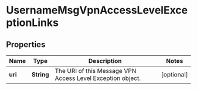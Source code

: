 
# UsernameMsgVpnAccessLevelExceptionLinks

## Properties
Name | Type | Description | Notes
------------ | ------------- | ------------- | -------------
**uri** | **String** | The URI of this Message VPN Access Level Exception object. |  [optional]



